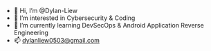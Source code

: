 - 👋 Hi, I’m @Dylan-Liew
- 👀 I’m interested in Cybersecurity & Coding
- 🌱 I’m currently learning DevSecOps & Android Application Reverse Engineering
- 📫 dylanliew0503@gmail.com

<!---
Dylan-Liew/Dylan-Liew is a ✨ special ✨ repository because its `README.md` (this file) appears on your GitHub profile.
You can click the Preview link to take a look at your changes.
--->
